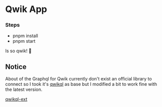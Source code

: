 # Qwik App

### Steps

- pnpm install
- pnpm start

Is so qwik! 🚀

## Notice

About of the Graphql for Qwik currently don't exist an official library to connect so I took it's [qwikql](https://github.com/TahaSh/qwikql) as base but I modified
a bit to work fine with the latest version.

[qwikql-ext](https://www.npmjs.com/package/qwikql-ext)
